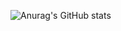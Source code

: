 ![Anurag's GitHub stats](https://github-readme-stats.vercel.app/api?username=Akulla-A&count_private=true&show_icons=true&theme=synthwave)

